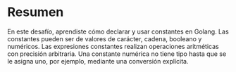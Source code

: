 # Resumen

En este desafío, aprendiste cómo declarar y usar constantes en Golang. Las constantes pueden ser de valores de carácter, cadena, booleano y numéricos. Las expresiones constantes realizan operaciones aritméticas con precisión arbitraria. Una constante numérica no tiene tipo hasta que se le asigna uno, por ejemplo, mediante una conversión explícita.

